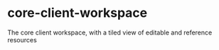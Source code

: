 # core-client-workspace
The core client workspace, with a tiled view of editable and reference resources
